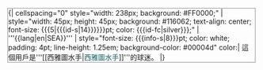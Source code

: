 <div style="float: left; border: solid silver 2px; margin: 1px;">
{| cellspacing="0" style="width: 238px; background: #FF0000;"
| style="width: 45px; height: 45px; background: #116062; text-align: center; font-size: {{{5|{{{id-s|14}}}}}}pt; color: {{{id-fc|silver}}};" | '''{{lang|en|SEA}}'''
| style="font-size: {{{info-s|8}}}pt; color: white; padding: 4pt; line-height: 1.25em; background-color: #00004d" color:| 這個用戶是'''[[西雅圖水手|<span style="color: #116062">西雅圖水手</span>]]'''的球迷。
|}</div>